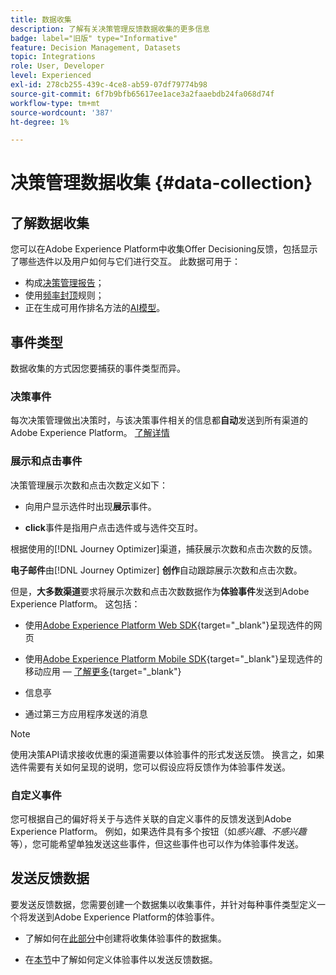 ```yaml
---
title: 数据收集
description: 了解有关决策管理反馈数据收集的更多信息
badge: label="旧版" type="Informative"
feature: Decision Management, Datasets
topic: Integrations
role: User, Developer
level: Experienced
exl-id: 278cb255-439c-4ce8-ab59-07df79774b98
source-git-commit: 6f7b9bfb65617ee1ace3a2faaebdb24fa068d74f
workflow-type: tm+mt
source-wordcount: '387'
ht-degree: 1%

---
```


# 决策管理数据收集 {#data-collection}

## 了解数据收集

您可以在Adobe Experience Platform中收集Offer Decisioning反馈，包括显示了哪些选件以及用户如何与它们进行交互。 此数据可用于：

* 构成[决策管理报告](../reports/get-started-events.md)；
* 使用[频率封顶](../offer-library/add-constraints.md#capping)规则；
* 正在生成可用作排名方法的[AI模型](../ranking/create-ranking-strategies.md)。

## 事件类型

数据收集的方式因您要捕获的事件类型而异。

### 决策事件

每次决策管理做出决策时，与该决策事件相关的信息都&#x200B;**自动**&#x200B;发送到所有渠道的Adobe Experience Platform。 [了解详情](../reports/get-started-events.md)

### 展示和点击事件

决策管理展示次数和点击次数定义如下：

* 向用户显示选件时出现&#x200B;**展示**&#x200B;事件。

* **click**&#x200B;事件是指用户点击选件或与选件交互时。

根据使用的[!DNL Journey Optimizer]渠道，捕获展示次数和点击次数的反馈。

**电子邮件**&#x200B;由[!DNL Journey Optimizer] **创作**&#x200B;自动跟踪展示次数和点击次数。

但是，**大多数渠道**&#x200B;要求将展示次数和点击次数数据作为&#x200B;**体验事件**&#x200B;发送到Adobe Experience Platform。 这包括：

* 使用[Adobe Experience Platform Web SDK](https://experienceleague.adobe.com/docs/experience-platform/edge/home.html){target="_blank"}呈现选件的网页

* 使用[Adobe Experience Platform Mobile SDK](https://experienceleague.adobe.com/docs/platform-learn/data-collection/mobile-sdk/overview.html){target="_blank"}呈现选件的移动应用 — [了解更多](https://developer.adobe.com/client-sdks/documentation/adobe-journey-optimizer-decisioning/#ab-sj-tracking-servers){target="_blank"}
* 信息亭
* 通过第三方应用程序发送的消息
  <!--Mobile push notifications authored by [!DNL Journey Optimizer] - [Learn more](https://developer.adobe.com/client-sdks/documentation/adobe-journey-optimizer/api-reference/#handlenotificationresponse){target="_blank"}-->

>[!NOTE]
>
>使用决策API请求接收优惠的渠道需要以体验事件的形式发送反馈。 换言之，如果选件需要有关如何呈现的说明，您可以假设应将反馈作为体验事件发送。

### 自定义事件

您可根据自己的偏好将关于与选件关联的自定义事件的反馈发送到Adobe Experience Platform。 例如，如果选件具有多个按钮（如&#x200B;*感兴趣*、*不感兴趣*&#x200B;等），您可能希望单独发送这些事件，但这些事件也可以作为体验事件发送。

## 发送反馈数据

要发送反馈数据，您需要创建一个数据集以收集事件，并针对每种事件类型定义一个将发送到Adobe Experience Platform的体验事件。

* 了解如何在[此部分](create-dataset.md)中创建将收集体验事件的数据集。

* 在[本节](schema-requirement.md)中了解如何定义体验事件以发送反馈数据。

